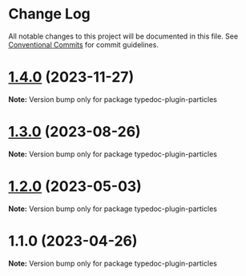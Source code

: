 # Change Log

All notable changes to this project will be documented in this file.
See [Conventional Commits](https://conventionalcommits.org) for commit guidelines.

# [1.4.0](https://github.com/matteobruni/typedoc-plugins/compare/typedoc-plugin-particles@1.3.0...typedoc-plugin-particles@1.4.0) (2023-11-27)

**Note:** Version bump only for package typedoc-plugin-particles

# [1.3.0](https://github.com/matteobruni/typedoc-plugins/compare/typedoc-plugin-particles@1.2.0...typedoc-plugin-particles@1.3.0) (2023-08-26)

**Note:** Version bump only for package typedoc-plugin-particles

# [1.2.0](https://github.com/matteobruni/typedoc-plugins/compare/typedoc-plugin-particles@1.1.0...typedoc-plugin-particles@1.2.0) (2023-05-03)

**Note:** Version bump only for package typedoc-plugin-particles

# 1.1.0 (2023-04-26)

**Note:** Version bump only for package typedoc-plugin-particles
